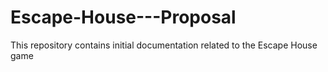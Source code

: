 # Escape-House---Proposal
This repository contains initial documentation related to the Escape House game
